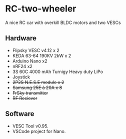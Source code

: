# RC-two-wheeler
A nice RC car with overkill BLDC motors and two VESCs 

## Hardware
- Flipsky VESC v4.12 x 2
- KEDA 63-64 190KV 2kW x 2
- Arduino Nano x2
- nRF24 x2
- 3S 60C 4000 mAh Turnigy Heavy duty LiPo
- Joystick 
- ~~2P2S N.E.S.E module x 2~~
- ~~Samsung 25E á 20A x 8~~
- ~~FrSky transmitter~~
- ~~RF Reciever~~

## Software
- VESC Tool v0.95. 
- VSCode project for Nano. 

